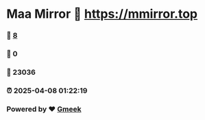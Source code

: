 # Maa Mirror :link: https://mmirror.top 
### :page_facing_up: [8](https://mmirror.top/tag.html) 
### :speech_balloon: 0 
### :hibiscus: 23036 
### :alarm_clock: 2025-04-08 01:22:19 
### Powered by :heart: [Gmeek](https://github.com/Meekdai/Gmeek)
